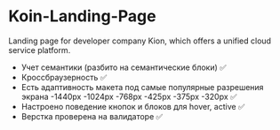 # Koin-Landing-Page
Landing page for developer company Kion, which offers a unified cloud service platform.
* Учет семантики (разбито на семантические блоки) ✅
* Кроссбраузерность ✅
* Есть адаптивность макета под самые популярные разрешения экрана 
     -1440px 
     -1024px 
     -768px 
     -425px 
     -375px 
     -320px ✅
* Настроено поведение кнопок и блоков для hover, active ✅
* Верстка проверена на валидаторе ✅
